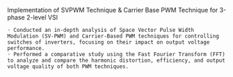 Implementation of SVPWM Technique & Carrier Base PWM Technique for 3-phase 2-level VSI

    ◦ Conducted an in-depth analysis of Space Vector Pulse Width Modulation (SV-PWM) and Carrier-Based PWM techniques for controlling switches of inverters, focusing on their impact on output voltage performance.
    ◦ Performed a comparative study using the Fast Fourier Transform (FFT) to analyze and compare the harmonic distortion, efficiency, and output voltage quality of both PWM techniques.
